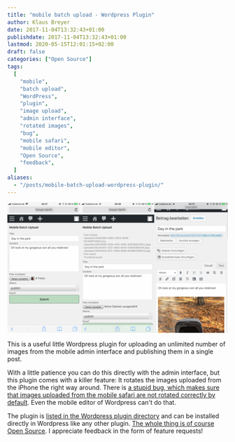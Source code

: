 ```yaml
---
title: "mobile batch upload - Wordpress Plugin"
author: Klaus Breyer
date: 2017-11-04T13:32:43+01:00
publishdate: 2017-11-04T13:32:43+01:00
lastmod: 2020-05-15T12:01:15+02:00
draft: false
categories: ["Open Source"]
tags:
  [
    "mobile",
    "batch upload",
    "WordPress",
    "plugin",
    "image upload",
    "admin interface",
    "rotated images",
    "bug",
    "mobile safari",
    "mobile editor",
    "Open Source",
    "feedback",
  ]
aliases:
  - "/posts/mobile-batch-upload-wordpress-plugin/"
---
```


![](Artboard-1024x606.png)

This is a useful little Wordpress plugin for uploading an unlimited number of images from the mobile admin interface and publishing them in a single post.

With a little patience you can do this directly with the admin interface, but this plugin comes with a killer feature: It rotates the images uploaded from the iPhone the right way around. There is [a stupid bug, which makes sure that images uploaded from the mobile safari are not rotated correctly by default](https://stackoverflow.com/questions/27673102/how-to-make-a-file-input-upload-the-original-image-file-instead-of-forcing-conve). Even the mobile editor of Wordpress can't do that.

The plugin is [listed in the Wordpress plugin directory](https://wordpress.org/plugins/moba/) and can be installed directly in Wordpress like any other plugin. [The whole thing is of course Open Source](https://github.com/klausbreyer/moba). I appreciate feedback in the form of feature requests!

